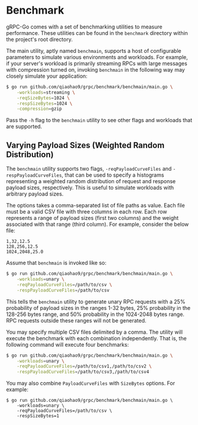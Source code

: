 # Benchmark

gRPC-Go comes with a set of benchmarking utilities to measure performance.
These utilities can be found in the `benchmark` directory within the project's
root directory.

The main utility, aptly named `benchmain`, supports a host of configurable
parameters to simulate various environments and workloads. For example, if your
server's workload is primarily streaming RPCs with large messages with
compression turned on, invoking `benchmain` in the following way may closely
simulate your application:

```bash
$ go run github.com/qiaohao9/grpc/benchmark/benchmain/main.go \
    -workloads=streaming \
  	-reqSizeBytes=1024 \
  	-respSizeBytes=1024 \
  	-compression=gzip
```

Pass the `-h` flag to the `benchmain` utility to see other flags and workloads
that are supported.

## Varying Payload Sizes (Weighted Random Distribution)

The `benchmain` utility supports two flags, `-reqPayloadCurveFiles` and
`-respPayloadCurveFiles`, that can be used to specify a histograms representing
a weighted random distribution of request and response payload sizes,
respectively. This is useful to simulate workloads with arbitrary payload
sizes.

The options takes a comma-separated list of file paths as value. Each file must
be a valid CSV file with three columns in each row. Each row represents a range
of payload sizes (first two columns) and the weight associated with that range
(third column). For example, consider the below file:

```csv
1,32,12.5
128,256,12.5
1024,2048,25.0
```

Assume that `benchmain` is invoked like so:

```bash
$ go run github.com/qiaohao9/grpc/benchmark/benchmain/main.go \
    -workloads=unary \
  	-reqPayloadCurveFiles=/path/to/csv \
  	-respPayloadCurveFiles=/path/to/csv
```

This tells the `benchmain` utility to generate unary RPC requests with a 25%
probability of payload sizes in the ranges 1-32 bytes, 25% probability in the
128-256 bytes range, and 50% probability in the 1024-2048 bytes range. RPC
requests outside these ranges will not be generated.

You may specify multiple CSV files delimited by a comma. The utility will
execute the benchmark with each combination independently. That is, the
following command will execute four benchmarks:

```bash
$ go run github.com/qiaohao9/grpc/benchmark/benchmain/main.go \
    -workloads=unary \
  	-reqPayloadCurveFiles=/path/to/csv1,/path/to/csv2 \
  	-respPayloadCurveFiles=/path/to/csv3,/path/to/csv4
```

You may also combine `PayloadCurveFiles` with `SizeBytes` options. For example:

```
$ go run github.com/qiaohao9/grpc/benchmark/benchmain/main.go \
    -workloads=unary \
  	-reqPayloadCurveFiles=/path/to/csv \
  	-respSizeBytes=1
```
